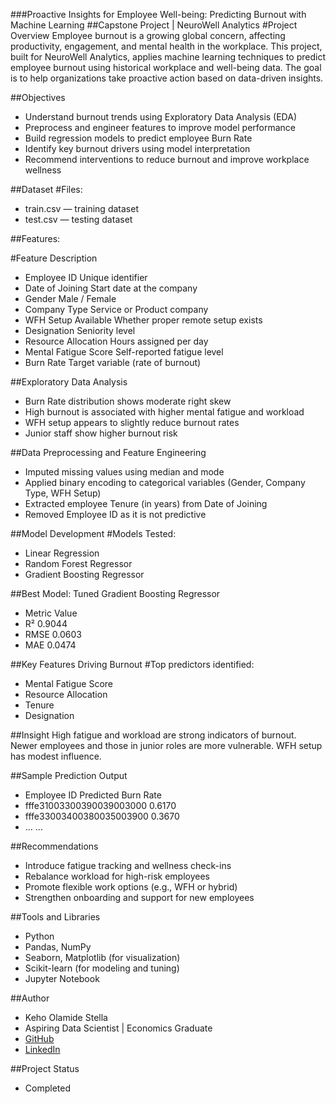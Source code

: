 ###Proactive Insights for Employee Well-being: Predicting Burnout with Machine Learning
##Capstone Project | NeuroWell Analytics
#Project Overview
Employee burnout is a growing global concern, affecting productivity, engagement, and mental health in the workplace. This project, built for NeuroWell Analytics, applies machine learning techniques to predict employee burnout using historical workplace and well-being data.
The goal is to help organizations take proactive action based on data-driven insights.

##Objectives
- Understand burnout trends using Exploratory Data Analysis (EDA)
- Preprocess and engineer features to improve model performance
- Build regression models to predict employee Burn Rate
- Identify key burnout drivers using model interpretation
- Recommend interventions to reduce burnout and improve workplace wellness

##Dataset
#Files:
- train.csv — training dataset
- test.csv — testing dataset

##Features:

#Feature              	          Description
- Employee ID                 Unique identifier
- Date of Joining	            Start date at the company
- Gender	                     Male / Female
- Company                     Type	Service or Product company
- WFH Setup Available	        Whether proper remote setup exists
- Designation	                Seniority level
- Resource Allocation	        Hours assigned per day
- Mental Fatigue              Score	Self-reported fatigue level
- Burn Rate	                  Target variable (rate of burnout)

##Exploratory Data Analysis
- Burn Rate distribution shows moderate right skew
- High burnout is associated with higher mental fatigue and workload
- WFH setup appears to slightly reduce burnout rates
- Junior staff show higher burnout risk

##Data Preprocessing and Feature Engineering
- Imputed missing values using median and mode
- Applied binary encoding to categorical variables (Gender, Company Type, WFH Setup)
- Extracted employee Tenure (in years) from Date of Joining
- Removed Employee ID as it is not predictive

##Model Development
#Models Tested:
- Linear Regression
- Random Forest Regressor
- Gradient Boosting Regressor

##Best Model: Tuned Gradient Boosting Regressor
- Metric	Value
- R²	0.9044
- RMSE	0.0603
- MAE	0.0474

##Key Features Driving Burnout
#Top predictors identified:
- Mental Fatigue Score
- Resource Allocation
- Tenure
- Designation

##Insight
High fatigue and workload are strong indicators of burnout. Newer employees and those in junior roles are more vulnerable. WFH setup has modest influence.

##Sample Prediction Output
- Employee ID	Predicted Burn Rate
- fffe31003300390039003000	0.6170
- fffe33003400380035003900	0.3670
- ...	...

##Recommendations
- Introduce fatigue tracking and wellness check-ins
- Rebalance workload for high-risk employees
- Promote flexible work options (e.g., WFH or hybrid)
- Strengthen onboarding and support for new employees

##Tools and Libraries
- Python
- Pandas, NumPy
- Seaborn, Matplotlib (for visualization)
- Scikit-learn (for modeling and tuning)
- Jupyter Notebook

##Author
- Keho Olamide Stella
- Aspiring Data Scientist | Economics Graduate  
- [GitHub](https://github.com/Stellabigeal)  
- [LinkedIn](https://www.linkedin.com/in/olamide-keho-47a865244)

##Project Status
- Completed




